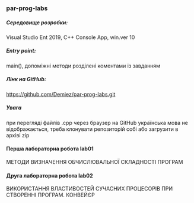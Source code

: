 ### par-prog-labs

#####  Середовище розробки:
Visual Studio Ent 2019, C++ Console App, win.ver 10 <br>

##### Entry point: 
main(), допоміжні методи розділені коментами із завданням<br>

##### Лінк на GitHub: 
https://github.com/Demiez/par-prog-labs.git<br>

##### Увага
при перегляді файлів .cpp через браузер на GitHub українська мова не відображається, треба клонувати репозиторій собі або загрузити в архіві zip<br>

#### Перша лабораторна робота lab01
МЕТОДИ ВИЗНАЧЕННЯ ОБЧИСЛЮВАЛЬНОЇ СКЛАДНОСТІ ПРОГРАМ

#### Друга лабораторна робота lab02
ВИКОРИСТАННЯ ВЛАСТИВОСТЕЙ СУЧАСНИХ ПРОЦЕСОРІВ ПРИ СТВОРЕННІ ПРОГРАМ. КОНВЕЙЄР


